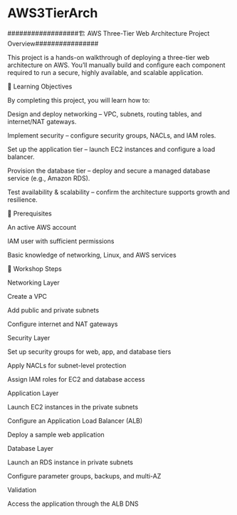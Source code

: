 # AWS3TierArch

##################🏗️ AWS Three-Tier Web Architecture Project Overview################


This project is a hands-on walkthrough of deploying a three-tier web architecture on AWS.
You’ll manually build and configure each component required to run a secure, highly available, and scalable application.

🔑 Learning Objectives

By completing this project, you will learn how to:

Design and deploy networking – VPC, subnets, routing tables, and internet/NAT gateways.

Implement security – configure security groups, NACLs, and IAM roles.

Set up the application tier – launch EC2 instances and configure a load balancer.

Provision the database tier – deploy and secure a managed database service (e.g., Amazon RDS).

Test availability & scalability – confirm the architecture supports growth and resilience.

🧰 Prerequisites

An active AWS account

IAM user with sufficient permissions

Basic knowledge of networking, Linux, and AWS services

📝 Workshop Steps

Networking Layer

Create a VPC

Add public and private subnets

Configure internet and NAT gateways

Security Layer

Set up security groups for web, app, and database tiers

Apply NACLs for subnet-level protection

Assign IAM roles for EC2 and database access

Application Layer

Launch EC2 instances in the private subnets

Configure an Application Load Balancer (ALB)

Deploy a sample web application

Database Layer

Launch an RDS instance in private subnets

Configure parameter groups, backups, and multi-AZ

Validation

Access the application through the ALB DNS